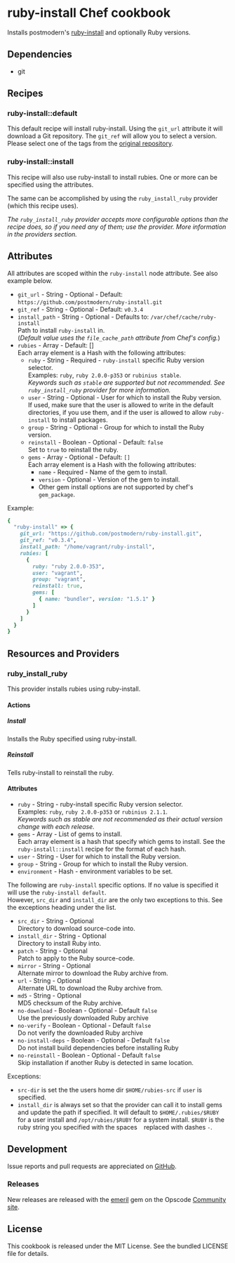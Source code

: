# ruby-install Chef cookbook

Installs postmodern's [ruby-install](https://github.com/postmodern/ruby-install)
and optionally Ruby versions.

## Dependencies

- git

## Recipes

### ruby-install::default

This default recipe will install ruby-install.
Using the `git_url` attribute it will download a Git repository.
The `git_ref` will allow you to select a version.
Please select one of the tags from the
[original repository](https://github.com/postmodern/ruby-install/releases).

### ruby-install::install

This recipe will also use ruby-install to install rubies.
One or more can be specified using the attributes.

The same can be accomplished by using the `ruby_install_ruby` provider
(which this recipe uses).

*The `ruby_install_ruby` provider accepts more
configurable options than the recipe does, so if you need any of them;
use the provider. More information in the providers section.*

## Attributes

All attributes are scoped within the `ruby-install` node attribute.
See also example below.

- `git_url` - String - Optional -
  Default: `https://github.com/postmodern/ruby-install.git`
- `git_ref` - String - Optional - Default: `v0.3.4`
- `install_path` - String - Optional -
  Defaults to: `/var/chef/cache/ruby-install`  
  Path to install `ruby-install` in.  
  (*Default value uses the `file_cache_path` attribute from Chef's config.*)
- `rubies` - Array - Default: []  
  Each array element is a Hash with the following attributes:
  - `ruby` - String - Required - `ruby-install` specific Ruby version
    selector.  
    Examples: `ruby`, `ruby 2.0.0-p353` or `rubinius stable`.  
    *Keywords such as `stable` are supported but not recommended. See
    `ruby_install_ruby` provider for more information.*
  - `user` - String - Optional - User for which to install the Ruby version.  
    If used, make sure that the user is allowed to write in the default
    directories, if you use them, and if the user is allowed to allow
    `ruby-install` to install packages.
  - `group` - String - Optional - Group for which to install the Ruby version.
  - `reinstall` - Boolean - Optional - Default: `false`  
    Set to `true` to reinstall the ruby.
  - `gems` - Array - Optional - Default: `[]`  
    Each array element is a Hash with the following attributes:
    - `name` - Required - Name of the gem to install.
    - `version` - Optional - Version of the gem to install.
    - Other gem install options are not supported by chef's `gem_package`.

Example:

```ruby
{
  "ruby-install" => {
    git_url: "https://github.com/postmodern/ruby-install.git",
    git_ref: "v0.3.4",
    install_path: "/home/vagrant/ruby-install",
    rubies: [
      {
        ruby: "ruby 2.0.0-353",
        user: "vagrant",
        group: "vagrant",
        reinstall: true,
        gems: [
          { name: "bundler", version: "1.5.1" }
        ]
      }
    ]
  }
}
```

## Resources and Providers

### ruby_install_ruby

This provider installs rubies using ruby-install.

#### Actions

##### Install

Installs the Ruby specified using ruby-install.

##### Reinstall

Tells ruby-install to reinstall the ruby.

#### Attributes

- `ruby` - String - ruby-install specific Ruby version selector.  
  Examples: `ruby`, `ruby 2.0.0-p353` or `rubinius 2.1.1`.  
  *Keywords such as stable are not recommended as their actual version change
  with each release.*
- `gems` - Array - List of gems to install.  
  Each array element is a hash that specify which gems to install.
  See the `ruby-install::install` recipe for the format of each hash.
- `user` - String - User for which to install the Ruby version.
- `group` - String - Group for which to install the Ruby version.
- `environment` - Hash - environment variables to be set.

The following are `ruby-install` specific options. If no value is specified
it will use the `ruby-install default`.  
However, `src_dir` and `install_dir` are the only two exceptions to this.
See the exceptions heading under the list.

- `src_dir` - String - Optional  
  Directory to download source-code into.
- `install_dir` - String - Optional  
  Directory to install Ruby into.
- `patch` - String - Optional  
  Patch to apply to the Ruby source-code.
- `mirror` - String - Optional  
  Alternate mirror to download the Ruby archive from.
- `url` - String - Optional  
  Alternate URL to download the Ruby archive from.
- `md5` - String - Optional  
  MD5 checksum of the Ruby archive.
- `no-download` - Boolean - Optional - Default `false`  
  Use the previously downloaded Ruby archive
- `no-verify` - Boolean - Optional - Default `false`  
  Do not verify the downloaded Ruby archive
- `no-install-deps` - Boolean - Optional - Default `false`  
  Do not install build dependencies before installing Ruby
- `no-reinstall` - Boolean - Optional - Default `false`  
  Skip installation if another Ruby is detected in same location.

Exceptions:

- `src-dir` is set the the users home dir `$HOME/rubies-src` if `user` is
  specified.
- `install_dir` is always set so that the provider can call it to install
  gems and update the path if specified. It will default to
  `$HOME/.rubies/$RUBY` for a user install and `/opt/rubies/$RUBY` for a
  system install. `$RUBY` is the ruby string you specified with the spaces
  ` ` replaced with dashes `-`.

## Development

Issue reports and pull requests are appreciated on
[GitHub](https://github.com/tombruijn/chef-ruby-install).

### Releases

New releases are released with the [emeril](https://github.com/fnichol/emeril)
gem on the Opscode
[Community site](http://community.opscode.com/cookbooks/ruby-install).

## License

This cookbook is released under the MIT License.
See the bundled LICENSE file for details.
